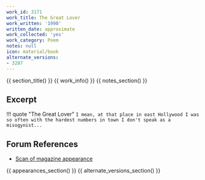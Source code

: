 ```yaml
---
work_id: 3171
work_title: The Great Lover
work_written: '1990'
written_date: approximate
work_collected: 'yes'
work_category: Poem
notes: null
icon: material/book
alternate_versions:
- 3287
---
```


{{ section_title() }}
{{ work_info() }}
{{ notes_section() }}
## Excerpt
!!! quote "The Great Lover"
    ```
    I mean, at that place in east Hollywood
    I was so often with the hardest numbers
    in town
    I don't speak as a misogynist...
    ```

## Forum References
- [Scan of magazine appearance](https://bukowskiforum.com/threads/the-great-lover-two-kinds-of-hell-third-lung-review-1992.11272/)

{{ appearances_section() }}
{{ alternate_versions_section() }}